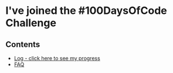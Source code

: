 # I've joined the #100DaysOfCode Challenge

## Contents

* [Log - click here to see my progress](log.md)
* [FAQ](FAQ.md)



